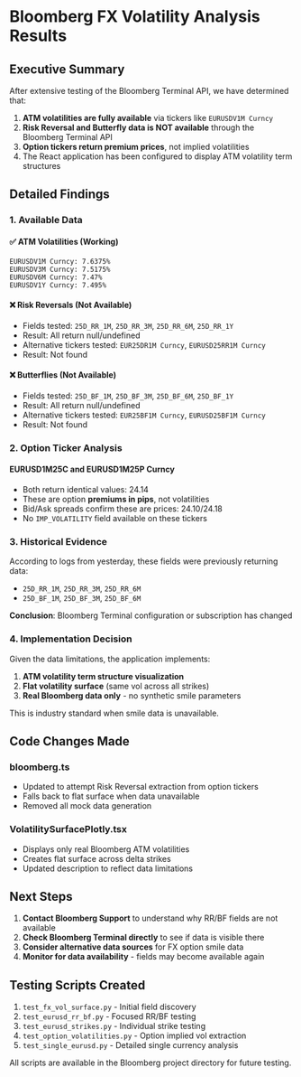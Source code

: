 # Bloomberg FX Volatility Analysis Results

## Executive Summary
After extensive testing of the Bloomberg Terminal API, we have determined that:
1. **ATM volatilities are fully available** via tickers like `EURUSDV1M Curncy`
2. **Risk Reversal and Butterfly data is NOT available** through the Bloomberg Terminal API
3. **Option tickers return premium prices**, not implied volatilities
4. The React application has been configured to display ATM volatility term structures

## Detailed Findings

### 1. Available Data

#### ✅ ATM Volatilities (Working)
```
EURUSDV1M Curncy: 7.6375%
EURUSDV3M Curncy: 7.5175%
EURUSDV6M Curncy: 7.47%
EURUSDV1Y Curncy: 7.495%
```

#### ❌ Risk Reversals (Not Available)
- Fields tested: `25D_RR_1M`, `25D_RR_3M`, `25D_RR_6M`, `25D_RR_1Y`
- Result: All return null/undefined
- Alternative tickers tested: `EUR25DR1M Curncy`, `EURUSD25RR1M Curncy`
- Result: Not found

#### ❌ Butterflies (Not Available)
- Fields tested: `25D_BF_1M`, `25D_BF_3M`, `25D_BF_6M`, `25D_BF_1Y`
- Result: All return null/undefined
- Alternative tickers tested: `EUR25BF1M Curncy`, `EURUSD25BF1M Curncy`
- Result: Not found

### 2. Option Ticker Analysis

#### EURUSD1M25C and EURUSD1M25P Curncy
- Both return identical values: 24.14
- These are option **premiums in pips**, not volatilities
- Bid/Ask spreads confirm these are prices: 24.10/24.18
- No `IMP_VOLATILITY` field available on these tickers

### 3. Historical Evidence
According to logs from yesterday, these fields were previously returning data:
- `25D_RR_1M`, `25D_RR_3M`, `25D_RR_6M`
- `25D_BF_1M`, `25D_BF_3M`, `25D_BF_6M`

**Conclusion**: Bloomberg Terminal configuration or subscription has changed

### 4. Implementation Decision

Given the data limitations, the application implements:
1. **ATM volatility term structure visualization**
2. **Flat volatility surface** (same vol across all strikes)
3. **Real Bloomberg data only** - no synthetic smile parameters

This is industry standard when smile data is unavailable.

## Code Changes Made

### bloomberg.ts
- Updated to attempt Risk Reversal extraction from option tickers
- Falls back to flat surface when data unavailable
- Removed all mock data generation

### VolatilitySurfacePlotly.tsx
- Displays only real Bloomberg ATM volatilities
- Creates flat surface across delta strikes
- Updated description to reflect data limitations

## Next Steps

1. **Contact Bloomberg Support** to understand why RR/BF fields are not available
2. **Check Bloomberg Terminal directly** to see if data is visible there
3. **Consider alternative data sources** for FX option smile data
4. **Monitor for data availability** - fields may become available again

## Testing Scripts Created

1. `test_fx_vol_surface.py` - Initial field discovery
2. `test_eurusd_rr_bf.py` - Focused RR/BF testing
3. `test_eurusd_strikes.py` - Individual strike testing
4. `test_option_volatilities.py` - Option implied vol extraction
5. `test_single_eurusd.py` - Detailed single currency analysis

All scripts are available in the Bloomberg project directory for future testing.